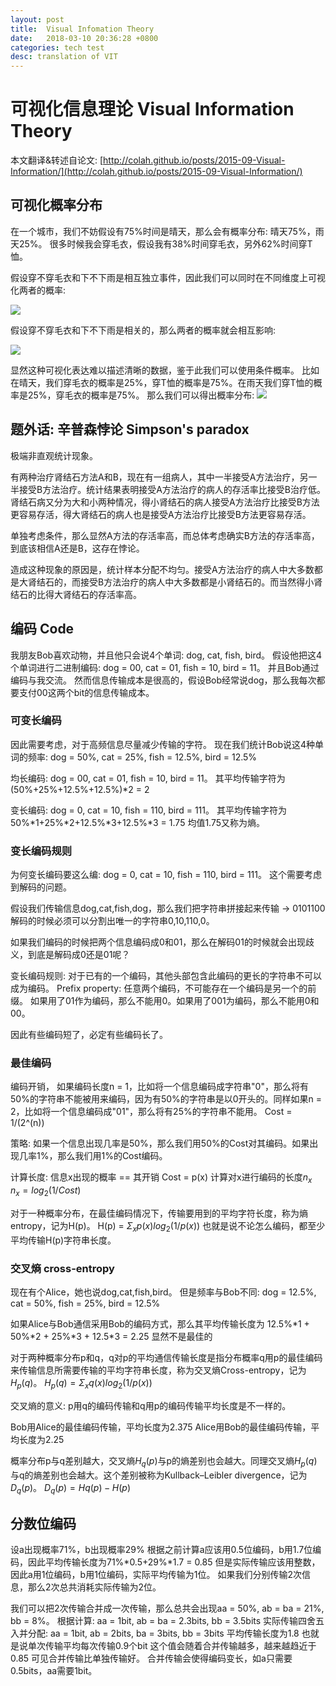 ```yaml
---
layout: post
title:  Visual Infomation Theory
date:   2018-03-10 20:36:28 +0800
categories: tech test
desc: translation of VIT
---
```





# 可视化信息理论 Visual Information Theory

本文翻译&转述自论文: [http://colah.github.io/posts/2015-09-Visual-Information/](http://colah.github.io/posts/2015-09-Visual-Information/)

## 可视化概率分布
在一个城市，我们不妨假设有75%时间是晴天，那么会有概率分布:
晴天75%，雨天25%。
很多时候我会穿毛衣，假设我有38%时间穿毛衣，另外62%时间穿T恤。

假设穿不穿毛衣和下不下雨是相互独立事件，因此我们可以同时在不同维度上可视化两者的概率:  

![](http://colah.github.io/posts/2015-09-Visual-Information/img/prob-2D-independent-rain.png)


假设穿不穿毛衣和下不下雨是相关的，那么两者的概率就会相互影响:  

![](http://colah.github.io/posts/2015-09-Visual-Information/img/prob-2D-dependant-rain-squish.png)

显然这种可视化表达难以描述清晰的数据，鉴于此我们可以使用条件概率。
比如在晴天，我们穿毛衣的概率是25%，穿T恤的概率是75%。在雨天我们穿T恤的概率是25%，穿毛衣的概率是75%。
那么我们可以得出概率分布:
![](http://colah.github.io/posts/2015-09-Visual-Information/img/prob-2D-factored-rain-arrow.png)


## 题外话: 辛普森悖论 Simpson's paradox

极端非直观统计现象。

有两种治疗肾结石方法A和B，现在有一组病人，其中一半接受A方法治疗，另一半接受B方法治疗。统计结果表明接受A方法治疗的病人的存活率比接受B治疗低。肾结石病又分为大和小两种情况，得小肾结石的病人接受A方法治疗比接受B方法更容易存活，得大肾结石的病人也是接受A方法治疗比接受B方法更容易存活。

单独考虑条件，那么显然A方法的存活率高，而总体考虑确实B方法的存活率高，到底该相信A还是B，这存在悖论。

造成这种现象的原因是，统计样本分配不均匀。接受A方法治疗的病人中大多数都是大肾结石的，而接受B方法治疗的病人中大多数都是小肾结石的。而当然得小肾结石的比得大肾结石的存活率高。


## 编码 Code
我朋友Bob喜欢动物，并且他只会说4个单词: dog, cat, fish, bird。
假设他把这4个单词进行二进制编码:
dog = 00, cat = 01, fish = 10, bird = 11。
并且Bob通过编码与我交流。
然而信息传输成本是很高的，假设Bob经常说dog，那么我每次都要支付00这两个bit的信息传输成本。


### 可变长编码
因此需要考虑，对于高频信息尽量减少传输的字符。
现在我们统计Bob说这4种单词的频率:
dog = 50%, cat = 25%, fish = 12.5%, bird = 12.5%

均长编码:
dog = 00, cat = 01, fish = 10, bird = 11。
其平均传输字符为 (50%+25%+12.5%+12.5%)*2 = 2

变长编码:
dog = 0, cat = 10, fish = 110, bird = 111。
其平均传输字符为 50%\*1+25%\*2+12.5%\*3+12.5%*3 = 1.75
均值1.75又称为熵。


### 变长编码规则
为何变长编码要这么编:
dog = 0, cat = 10, fish = 110, bird = 111。
这个需要考虑到解码的问题。

假设我们传输信息dog,cat,fish,dog，那么我们把字符串拼接起来传输 → 0101100
解码的时候必须可以分割出唯一的字符串0,10,110,0。

如果我们编码的时候把两个信息编码成0和01，那么在解码01的时候就会出现歧义，到底是解码成0还是01呢？

变长编码规则:
对于已有的一个编码，其他头部包含此编码的更长的字符串不可以成为编码。
Prefix property: 任意两个编码，不可能存在一个编码是另一个的前缀。
如果用了01作为编码，那么不能用0。如果用了001为编码，那么不能用0和00。

因此有些编码短了，必定有些编码长了。

### 最佳编码
编码开销，
如果编码长度n = 1，比如将一个信息编码成字符串"0"，那么将有50%的字符串不能被用来编码，因为有50%的字符串是以0开头的。同样如果n = 2，比如将一个信息编码成"01"，那么将有25%的字符串不能用。
Cost = 1/(2^(n))

策略:
如果一个信息出现几率是50%，那么我们用50%的Cost对其编码。如果出现几率1%，那么我们用1%的Cost编码。

计算长度:
信息x出现的概率 == 其开销
Cost = p(x)
计算对x进行编码的长度$n_x$
$n_x = log_2(1/Cost)$

对于一种概率分布，在最佳编码情况下，传输要用到的平均字符长度，称为熵entropy，记为H(p)。
H(p) = $\Sigma_x p(x)log_2(1/p(x))$
也就是说不论怎么编码，都至少平均传输H(p)字符串长度。

### 交叉熵 cross-entropy
现在有个Alice，她也说dog,cat,fish,bird。
但是频率与Bob不同:
dog = 12.5%, cat = 50%, fish = 25%, bird = 12.5%

如果Alice与Bob通信采用Bob的编码方式，那么其平均传输长度为 
12.5%\*1 + 50%\*2 + 25%\*3 + 12.5\*3 = 2.25
显然不是最佳的

对于两种概率分布p和q，q对p的平均通信传输长度是指分布概率q用p的最佳编码来传输信息所需要传输的平均字符串长度，称为交叉熵Cross-entropy，记为$H_p(q)$。
$H_p(q) = \Sigma_xq(x)log_2(1/p(x))$



交叉熵的意义:
p用q的编码传输和q用p的编码传输平均长度是不一样的。

Bob用Alice的最佳编码传输，平均长度为2.375
Alice用Bob的最佳编码传输，平均长度为2.25

概率分布p与q差别越大，交叉熵$H_q(p)$与p的熵差别也会越大。同理交叉熵$H_p(q)$与q的熵差别也会越大。这个差别被称为Kullback–Leibler divergence，记为$D_q(p)$。
$D_q(p) = Hq(p) - H(p)$


## 分数位编码
设a出现概率71%，b出现概率29%
根据之前计算a应该用0.5位编码，b用1.7位编码，因此平均传输长度为71%\*0.5+29%\*1.7 = 0.85
但是实际传输应该用整数，因此a用1位编码，b用1位编码，实际平均传输为1位。
如果我们分别传输2次信息，那么2次总共消耗实际传输为2位。

我们可以把2次传输合并成一次传输，那么总共会出现aa = 50%, ab = ba = 21%, bb = 8%。
根据计算:
aa = 1bit, ab = ba = 2.3bits, bb = 3.5bits
实际传输四舍五入并分配:
aa = 1bit, ab = 2bits, ba = 3bits, bb = 3bits
平均传输长度为1.8
也就是说单次传输平均每次传输0.9个bit
这个值会随着合并传输越多，越来越趋近于0.85
可见合并传输比单独传输好。
合并传输会使得编码变长，如a只需要0.5bits，aa需要1bit。



